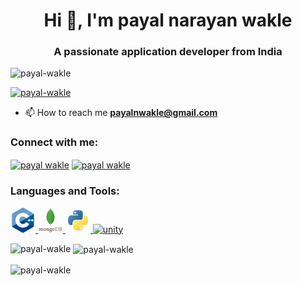 <h1 align="center">Hi 👋, I'm payal narayan wakle</h1>
<h3 align="center">A passionate application developer from India</h3>

<p align="left"> <img src="https://komarev.com/ghpvc/?username=payal-wakle&label=Profile%20views&color=0e75b6&style=flat" alt="payal-wakle" /> </p>

<p align="left"> <a href="https://github.com/ryo-ma/github-profile-trophy"><img src="https://github-profile-trophy.vercel.app/?username=payal-wakle" alt="payal-wakle" /></a> </p>

- 📫 How to reach me **payalnwakle@gmail.com**

<h3 align="left">Connect with me:</h3>
<p align="left">
<a href="https://linkedin.com/in/payal wakle" target="blank"><img align="center" src="https://raw.githubusercontent.com/rahuldkjain/github-profile-readme-generator/master/src/images/icons/Social/linked-in-alt.svg" alt="payal wakle" height="30" width="40" /></a>
<a href="https://www.leetcode.com/payal wakle" target="blank"><img align="center" src="https://raw.githubusercontent.com/rahuldkjain/github-profile-readme-generator/master/src/images/icons/Social/leet-code.svg" alt="payal wakle" height="30" width="40" /></a>
</p>

<h3 align="left">Languages and Tools:</h3>
<p align="left"> <a href="https://www.w3schools.com/cpp/" target="_blank" rel="noreferrer"> <img src="https://raw.githubusercontent.com/devicons/devicon/master/icons/cplusplus/cplusplus-original.svg" alt="cplusplus" width="40" height="40"/> </a> <a href="https://www.mongodb.com/" target="_blank" rel="noreferrer"> <img src="https://raw.githubusercontent.com/devicons/devicon/master/icons/mongodb/mongodb-original-wordmark.svg" alt="mongodb" width="40" height="40"/> </a> <a href="https://www.python.org" target="_blank" rel="noreferrer"> <img src="https://raw.githubusercontent.com/devicons/devicon/master/icons/python/python-original.svg" alt="python" width="40" height="40"/> </a> <a href="https://unity.com/" target="_blank" rel="noreferrer"> <img src="https://www.vectorlogo.zone/logos/unity3d/unity3d-icon.svg" alt="unity" width="40" height="40"/> </a> </p>

<p><img align="left" src="https://github-readme-stats.vercel.app/api/top-langs?username=payal-wakle&show_icons=true&locale=en&layout=compact" alt="payal-wakle" /></p>

<p>&nbsp;<img align="center" src="https://github-readme-stats.vercel.app/api?username=payal-wakle&show_icons=true&locale=en" alt="payal-wakle" /></p>

<p><img align="center" src="https://github-readme-streak-stats.herokuapp.com/?user=payal-wakle&" alt="payal-wakle" /></p>
